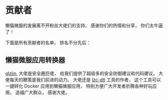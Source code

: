 # 贡献者
懒猫微服的发展离不开粉丝大佬们的支持， 感谢你们的热情和分享， 你们太牛逼了！

下面是所有贡献者的名单， 排名不分先后：

## 懒猫微服应用转换器
[glzjin](https://x.com/glzjin), 大佬是安全圈巨佬， 给我们提供了超级多的安全防御建议和代码建议， 大佬每天的鞭策是我们前进的动力。 大佬还是 [lzc-dtl](https://github.com/glzjin/lzc-dtl) 工具的作者， 这个工具可以一键转化 Docker 应用到懒猫微服应用， 特别方便广大开发者折腾各种好玩应用， 造福广大群众， 感谢大佬。
